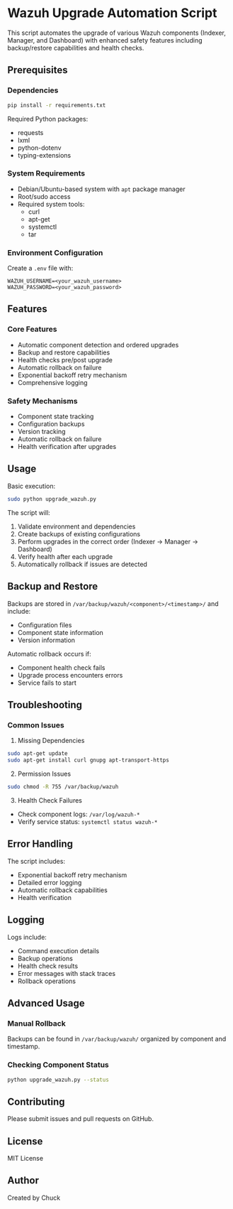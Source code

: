 # Wazuh Upgrade Automation Script

This script automates the upgrade of various Wazuh components (Indexer, Manager, and Dashboard) with enhanced safety features including backup/restore capabilities and health checks.

## Prerequisites

### Dependencies

```bash
pip install -r requirements.txt
```

Required Python packages:

- requests
- lxml
- python-dotenv
- typing-extensions

### System Requirements

- Debian/Ubuntu-based system with `apt` package manager
- Root/sudo access
- Required system tools:
  - curl
  - apt-get
  - systemctl
  - tar

### Environment Configuration

Create a `.env` file with:

```plaintext
WAZUH_USERNAME=<your_wazuh_username>
WAZUH_PASSWORD=<your_wazuh_password>
```

## Features

### Core Features

- Automatic component detection and ordered upgrades
- Backup and restore capabilities
- Health checks pre/post upgrade
- Automatic rollback on failure
- Exponential backoff retry mechanism
- Comprehensive logging

### Safety Mechanisms

- Component state tracking
- Configuration backups
- Version tracking
- Automatic rollback on failure
- Health verification after upgrades

## Usage

Basic execution:

```bash
sudo python upgrade_wazuh.py
```

The script will:

1. Validate environment and dependencies
2. Create backups of existing configurations
3. Perform upgrades in the correct order (Indexer → Manager → Dashboard)
4. Verify health after each upgrade
5. Automatically rollback if issues are detected

## Backup and Restore

Backups are stored in `/var/backup/wazuh/<component>/<timestamp>/` and include:

- Configuration files
- Component state information
- Version information

Automatic rollback occurs if:

- Component health check fails
- Upgrade process encounters errors
- Service fails to start

## Troubleshooting

### Common Issues

1. Missing Dependencies

```bash
sudo apt-get update
sudo apt-get install curl gnupg apt-transport-https
```

2. Permission Issues

```bash
sudo chmod -R 755 /var/backup/wazuh
```

3. Health Check Failures

- Check component logs: `/var/log/wazuh-*`
- Verify service status: `systemctl status wazuh-*`

## Error Handling

The script includes:

- Exponential backoff retry mechanism
- Detailed error logging
- Automatic rollback capabilities
- Health verification

## Logging

Logs include:

- Command execution details
- Backup operations
- Health check results
- Error messages with stack traces
- Rollback operations

## Advanced Usage

### Manual Rollback

Backups can be found in `/var/backup/wazuh/` organized by component and timestamp.

### Checking Component Status

```bash
python upgrade_wazuh.py --status
```

## Contributing

Please submit issues and pull requests on GitHub.

## License

MIT License

## Author

Created by Chuck
